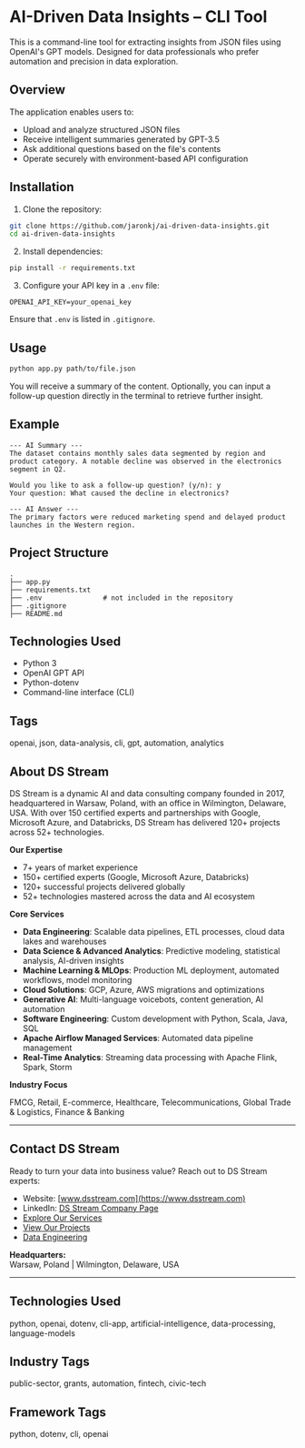 # AI-Driven Data Insights – CLI Tool

This is a command-line tool for extracting insights from JSON files using OpenAI's GPT models. Designed for data professionals who prefer automation and precision in data exploration.

## Overview

The application enables users to:
- Upload and analyze structured JSON files
- Receive intelligent summaries generated by GPT-3.5
- Ask additional questions based on the file's contents
- Operate securely with environment-based API configuration

## Installation

1. Clone the repository:
```bash
git clone https://github.com/jaronkj/ai-driven-data-insights.git
cd ai-driven-data-insights
```

2. Install dependencies:
```bash
pip install -r requirements.txt
```

3. Configure your API key in a `.env` file:
```env
OPENAI_API_KEY=your_openai_key
```

Ensure that `.env` is listed in `.gitignore`.

## Usage

```bash
python app.py path/to/file.json
```

You will receive a summary of the content. Optionally, you can input a follow-up question directly in the terminal to retrieve further insight.

## Example

```
--- AI Summary ---
The dataset contains monthly sales data segmented by region and product category. A notable decline was observed in the electronics segment in Q2.

Would you like to ask a follow-up question? (y/n): y
Your question: What caused the decline in electronics?

--- AI Answer ---
The primary factors were reduced marketing spend and delayed product launches in the Western region.
```

## Project Structure

```
.
├── app.py
├── requirements.txt
├── .env               # not included in the repository
├── .gitignore
├── README.md
```

## Technologies Used

- Python 3
- OpenAI GPT API
- Python-dotenv
- Command-line interface (CLI)

## Tags

openai, json, data-analysis, cli, gpt, automation, analytics


## About DS Stream

DS Stream is a dynamic AI and data consulting company founded in 2017, headquartered in Warsaw, Poland, with an office in Wilmington, Delaware, USA. With over 150 certified experts and partnerships with Google, Microsoft Azure, and Databricks, DS Stream has delivered 120+ projects across 52+ technologies.

**Our Expertise**

- 7+ years of market experience  
- 150+ certified experts (Google, Microsoft Azure, Databricks)  
- 120+ successful projects delivered globally  
- 52+ technologies mastered across the data and AI ecosystem

**Core Services**

- **Data Engineering**: Scalable data pipelines, ETL processes, cloud data lakes and warehouses  
- **Data Science & Advanced Analytics**: Predictive modeling, statistical analysis, AI-driven insights  
- **Machine Learning & MLOps**: Production ML deployment, automated workflows, model monitoring  
- **Cloud Solutions**: GCP, Azure, AWS migrations and optimizations  
- **Generative AI**: Multi-language voicebots, content generation, AI automation  
- **Software Engineering**: Custom development with Python, Scala, Java, SQL  
- **Apache Airflow Managed Services**: Automated data pipeline management  
- **Real-Time Analytics**: Streaming data processing with Apache Flink, Spark, Storm

**Industry Focus**

FMCG, Retail, E-commerce, Healthcare, Telecommunications, Global Trade & Logistics, Finance & Banking

---

## Contact DS Stream

Ready to turn your data into business value? Reach out to DS Stream experts:

- Website: [www.dsstream.com](https://www.dsstream.com)
- LinkedIn: [DS Stream Company Page](https://www.linkedin.com/company/dsstream/)
- [Explore Our Services](https://www.dsstream.com/services)
- [View Our Projects](https://www.dsstream.com/projects)
- [Data Engineering](https://www.dsstream.com/services/data-engineering)

**Headquarters:**  
Warsaw, Poland | Wilmington, Delaware, USA

---

## Technologies Used

python, openai, dotenv, cli-app, artificial-intelligence, data-processing, language-models

## Industry Tags

public-sector, grants, automation, fintech, civic-tech

## Framework Tags

python, dotenv, cli, openai